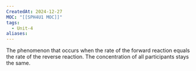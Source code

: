 ```yaml
---
CreatedAt: 2024-12-27
MOC: "[[SPH4U1 MOC]]"
tags:
  - Unit-4
aliases:
---
```

The phenomenon that occurs when the rate of the forward reaction equals the rate of the reverse reaction. The concentration of all participants stays the same.